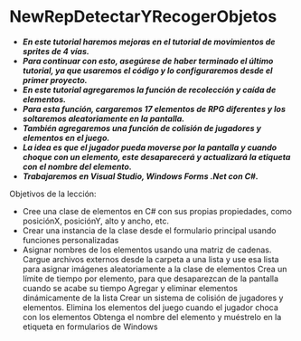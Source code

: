 # NewRepDetectarYRecogerObjetos

- **_En este tutorial haremos mejoras en el tutorial de movimientos de sprites de 4 vías._**
- **_Para continuar con esto, asegúrese de haber terminado el último tutorial, ya que usaremos el código y lo configuraremos desde el primer proyecto._**
- **_En este tutorial agregaremos la función de recolección y caída de elementos._**
- **_Para esta función, cargaremos 17 elementos de RPG diferentes y los soltaremos aleatoriamente en la pantalla._**
- **_También agregaremos una función de colisión de jugadores y elementos en el juego._**
- **_La idea es que el jugador pueda moverse por la pantalla y cuando choque con un elemento, este desaparecerá y actualizará la etiqueta con el nombre del elemento._**
- **_Trabajaremos en Visual Studio, Windows Forms .Net con C#._**

Objetivos de la lección:

- Cree una clase de elementos en C# con sus propias propiedades, como posiciónX, posiciónY, alto y ancho, etc.
- Crear una instancia de la clase desde el formulario principal usando funciones personalizadas
- Asignar nombres de los elementos usando una matriz de cadenas.
Cargue archivos externos desde la carpeta a una lista y use esa lista para asignar imágenes aleatoriamente a la clase de elementos
Crea un límite de tiempo por elemento, para que desaparezcan de la pantalla cuando se acabe su tiempo
Agregar y eliminar elementos dinámicamente de la lista
Crear un sistema de colisión de jugadores y elementos.
Elimina los elementos del juego cuando el jugador choca con los elementos
Obtenga el nombre del elemento y muéstrelo en la etiqueta en formularios de Windows
